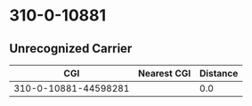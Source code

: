 # 310-0-10881
## Unrecognized Carrier


| CGI | Nearest CGI | Distance |
|-----|-------------|----------|
| 310-0-10881-44598281 |  | 0.0 |
